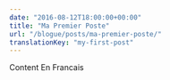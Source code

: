 ```yaml
---
date: "2016-08-12T18:00:00+00:00"
title: "Ma Premier Poste"
url: "/blogue/posts/ma-premier-poste/"
translationKey: "my-first-post"
---
```


Content En Francais